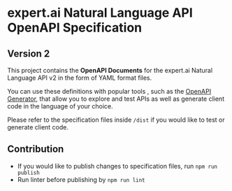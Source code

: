 # expert.ai Natural Language API OpenAPI Specification

## Version 2

This project contains the **OpenAPI Documents** for the expert.ai Natural Language API v2 in the form of YAML format files.

You can use these definitions with popular tools , such as the [OpenAPI Generator](https://openapi-generator.tech/), that allow you to explore and test APIs as well as generate client code in the language of your choice.

Please refer to the specification files inside `/dist` if you would like to test or generate client code.

## Contribution

- If you would like to publish changes to specification files, run `npm run publish`
- Run linter before publishing by `npm run lint`